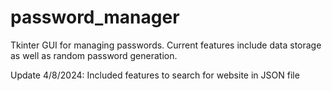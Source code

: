 # password_manager
Tkinter GUI for managing passwords. Current features include data storage as well as random password generation. 

Update 4/8/2024:
Included features to search for website in JSON file 
